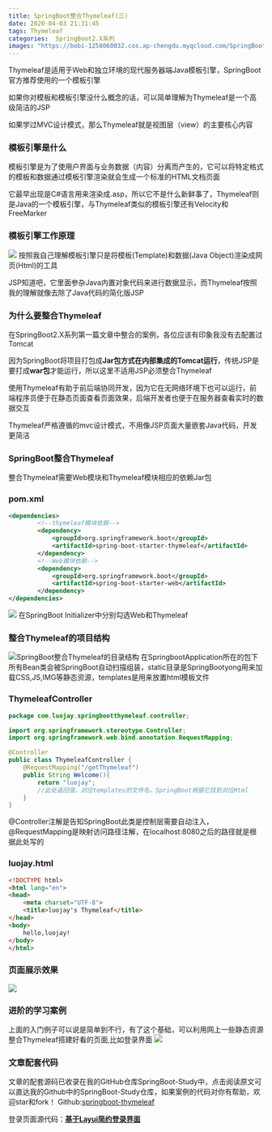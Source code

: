 ```yaml
---
title: SpringBoot整合Thymeleaf(三)
date: 2020-04-03 21:31:45
tags: Thymeleaf
categories:  SpringBoot2.X系列
images: "https://bobi-1258060032.cos.ap-chengdu.myqcloud.com/SpringBoot-Themeleaf/Thymeleaf-Index.jpg"
---
```


​	Thymeleaf是适用于Web和独立环境的现代服务器端Java模板引擎，SpringBoot官方推荐使用的一个模板引擎

如果你对模板和模板引擎没什么概念的话，可以简单理解为Thymeleaf是一个高级简洁的JSP

如果学过MVC设计模式，那么Thymeleaf就是视图层（view）的主要核心内容


### 模板引擎是什么

模板引擎是为了使用户界面与业务数据（内容）分离而产生的，它可以将特定格式的模板和数据通过模板引擎渲染就会生成一个标准的HTML文档页面

它最早出现是C#语言用来渲染成.asp，所以它不是什么新鲜事了，Thymeleaf则是Java的一个模板引擎，与Thymeleaf类似的模板引擎还有Velocity和FreeMarker

### 模板引擎工作原理

![](https://imgkr.cn-bj.ufileos.com/2af67ab9-f9f2-4dfc-8eac-4cc98ee3566e.jpg)
按照我自己理解模板引擎只是将模板(Template)和数据(Java Object)渲染成网页(Html)的工具

JSP知道吧，它里面参杂Java内置对象代码来进行数据显示，而Thymeleaf按照我的理解就像去除了Java代码的简化版JSP

### 为什么要整合Thymeleaf

在SpringBoot2.X系列第一篇文章中整合的案例，各位应该有印象我没有去配置过Tomcat

因为SpringBoot将项目打包成**Jar包方式在内部集成的Tomcat运行**，传统JSP是要打成**war包**才能运行，所以这里不适用JSP必须整合Thymeleaf

使用Thymeleaf有助于前后端协同开发，因为它在无网络环境下也可以运行，前端程序员便于在静态页面查看页面效果，后端开发者也便于在服务器查看实时的数据交互

Thymeleaf严格遵循的mvc设计模式，不用像JSP页面大量嵌套Java代码，开发更简洁

### SpringBoot整合Thymeleaf

整合Thymeleaf需要Web模块和Thymeleaf模块相应的依赖Jar包

### pom.xml

```xml
<dependencies>
        <!--thymeleaf模块依赖-->
        <dependency>
            <groupId>org.springframework.boot</groupId>
            <artifactId>spring-boot-starter-thymeleaf</artifactId>
        </dependency>
        <!--Web模块依赖-->
        <dependency>
            <groupId>org.springframework.boot</groupId>
            <artifactId>spring-boot-starter-web</artifactId>
        </dependency>
</dependencies>
```

![](https://bobi-1258060032.cos.ap-chengdu.myqcloud.com/SpringBoot-Themeleaf/SpringBoot-Thymeleaf-Module.png)
在SpringBoot Initializer中分别勾选Web和Thymeleaf



### 整合Thymeleaf的项目结构

![SpringBoot整合Thymeleaf的目录结构](https://bobi-1258060032.cos.ap-chengdu.myqcloud.com/SpringBoot-Themeleaf/20191226221317.png)
在SpringbootApplication所在的包下所有Bean类会被SpringBoot自动扫描组装，static目录是SpringBootyong用来加载CSS,JS,IMG等静态资源，templates是用来放置html模板文件

### ThymeleafController

```Java
package com.luojay.springbootthymeleaf.controller;

import org.springframework.stereotype.Controller;
import org.springframework.web.bind.annotation.RequestMapping;

@Controller
public class ThymeleafController {
    @RequestMapping("/getThymeleaf")
    public String Welcome(){
        return "luojay";
        //此处返回值，对应templates的文件名，SpringBoot根据它找到对应Html
    }
}
```

@Controller注解是告知SpringBoot此类是控制层需要自动注入，@RequestMapping是映射访问路径注解，在localhost:8080之后的路径就是根据此处写的

### luojay.html

```html
<!DOCTYPE html>
<html lang="en">
<head>
    <meta charset="UTF-8">
    <title>luojay's Thymeleaf</title>
</head>
<body>
    hello,luojay!
</body>
</html>
```

### 页面展示效果

![](https://bobi-1258060032.cos.ap-chengdu.myqcloud.com/SpringBoot-Themeleaf/SpringBoot-Thymeleaf-runResult.png)

### 进阶的学习案例

上面的入门例子可以说是简单到不行，有了这个基础，可以利用网上一些静态资源整合Thymeleaf搭建好看的页面,比如登录界面
![](https://bobi-1258060032.cos.ap-chengdu.myqcloud.com/SpringBoot-Themeleaf/SpringBoot-Thymeleaf-login.gif)




### 文章配套代码

文章的配套源码已收录在我的GitHub仓库SpringBoot-Study中，点击阅读原文可以直达我的Github中的SpringBoot-Study仓库，如果案例的代码对你有帮助，欢迎star和fork！
Github:[springboot-thymeleaf](https://github.com/bobi8344/SpringBoot-Study/tree/master/springboot-thymeleaf "springboot-thymeleaf")

登录页面源代码：[**基于Layui简约登录界面**](https://www.17sucai.com/pins/34125.html "**基于Layui简约登录界面**")